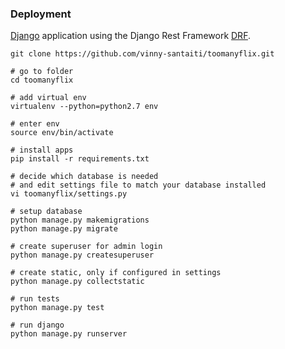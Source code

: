 ### Deployment

[Django](https://www.djangoproject.com/) application using the Django Rest Framework [DRF](http://www.django-rest-framework.org).

```# clone the repo
git clone https://github.com/vinny-santaiti/toomanyflix.git

# go to folder
cd toomanyflix

# add virtual env
virtualenv --python=python2.7 env

# enter env
source env/bin/activate

# install apps
pip install -r requirements.txt

# decide which database is needed
# and edit settings file to match your database installed
vi toomanyflix/settings.py

# setup database
python manage.py makemigrations
python manage.py migrate

# create superuser for admin login
python manage.py createsuperuser

# create static, only if configured in settings
python manage.py collectstatic

# run tests
python manage.py test

# run django
python manage.py runserver
```



